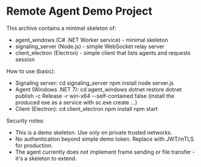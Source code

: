 Remote Agent Demo Project
=========================

This archive contains a minimal skeleton of:
 - agent_windows (C# .NET Worker service) - minimal skeleton
 - signaling_server (Node.js) - simple WebSocket relay server
 - client_electron (Electron) - simple client that lists agents and requests session

How to use (basic):
 - Signaling server:
    cd signaling_server
    npm install
    node server.js
 - Agent (Windows .NET 7):
    cd agent_windows
    dotnet restore
    dotnet publish -c Release -r win-x64 --self-contained false
    (install the produced exe as a service with sc.exe create ...)
 - Client (Electron):
    cd client_electron
    npm install
    npm start

Security notes:
 - This is a demo skeleton. Use only on private trusted networks.
 - No authentication beyond simple demo token. Replace with JWT/mTLS for production.
 - The agent currently does not implement frame sending or file transfer - it's a skeleton to extend.

